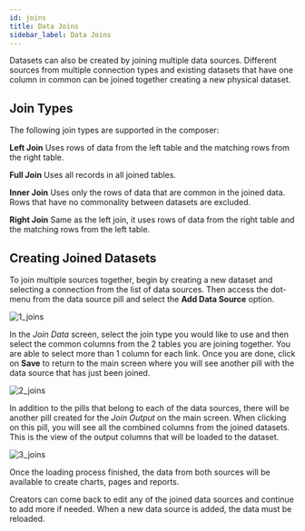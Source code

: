 ```yaml
---
id: joins
title: Data Joins
sidebar_label: Data Joins
---
```


<div style={{textAlign: "justify"}}>

Datasets can also be created by joining multiple data sources. Different sources from multiple connection types and existing datasets that have one column in common can be joined together creating a new physical dataset. 

## Join Types
The following join types are supported in the composer:

**Left Join**
Uses rows of data from the left table and the matching rows from the right table. 

**Full Join**
Uses all records in all joined tables. 

**Inner Join**
Uses only the rows of data that are common in the joined data. Rows that have no commonality between datasets are excluded. 

**Right Join**
Same as the left join, it uses rows of data from the right table and the matching rows from the left table. 

## Creating Joined Datasets
To join multiple sources together, begin by creating a new dataset and selecting a connection from the list of data sources. Then access the dot-menu from the data source pill and select the **Add Data Source** option. 

![1_joins](https://s3.amazonaws.com/cdn.qrvey.com/documentation_assets/ui-docs/datasets/Joins/1_joins.png#thumbnail)

In the *Join Data* screen, select the join type you would like to use and then select the common columns from the 2 tables you are joining together. You are able to select more than 1 column for each link. Once you are done, click on **Save** to return to the main screen where you will see another pill with the data source that has just been joined. 
 
![2_joins](https://s3.amazonaws.com/cdn.qrvey.com/documentation_assets/ui-docs/datasets/Joins/2_joins.png#thumbnail-80)

In addition to the pills that belong to each of the data sources, there will be  another pill created for the *Join Output* on the main screen.  When clicking on this pill, you will see all the combined columns from the joined datasets. This is the view of the output columns that will be loaded to the dataset.

![3_joins](https://s3.amazonaws.com/cdn.qrvey.com/documentation_assets/ui-docs/datasets/Joins/3_joins.png#thumbnail)

Once the loading process finished, the data from both sources will be available to create charts, pages and reports.

Creators can come back to edit any of the joined data sources and continue to add more if needed. When a new data source is added, the data must be reloaded. 

</div>